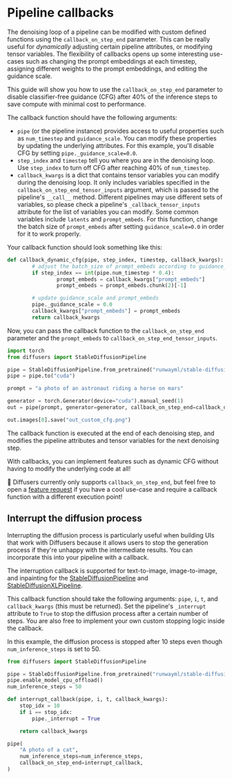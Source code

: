 <!--Copyright 2023 The HuggingFace Team. All rights reserved.

Licensed under the Apache License, Version 2.0 (the "License"); you may not use this file except in compliance with
the License. You may obtain a copy of the License at

http://www.apache.org/licenses/LICENSE-2.0

Unless required by applicable law or agreed to in writing, software distributed under the License is distributed on
an "AS IS" BASIS, WITHOUT WARRANTIES OR CONDITIONS OF ANY KIND, either express or implied. See the License for the
specific language governing permissions and limitations under the License.
-->

# Pipeline callbacks

The denoising loop of a pipeline can be modified with custom defined functions using the `callback_on_step_end` parameter. This can be really useful for *dynamically* adjusting certain pipeline attributes, or modifying tensor variables. The flexibility of callbacks opens up some interesting use-cases such as changing the prompt embeddings at each timestep, assigning different weights to the prompt embeddings, and editing the guidance scale.

This guide will show you how to use the `callback_on_step_end` parameter to disable classifier-free guidance (CFG) after 40% of the inference steps to save compute with minimal cost to performance.

The callback function should have the following arguments:

* `pipe` (or the pipeline instance) provides access to useful properties such as `num_timestep` and `guidance_scale`. You can modify these properties by updating the underlying attributes. For this example, you'll disable CFG by setting `pipe._guidance_scale=0.0`.
* `step_index` and `timestep` tell you where you are in the denoising loop. Use `step_index` to turn off CFG after reaching 40% of `num_timestep`.
* `callback_kwargs` is a dict that contains tensor variables you can modify during the denoising loop. It only includes variables specified in the `callback_on_step_end_tensor_inputs` argument, which is passed to the pipeline's `__call__` method. Different pipelines may use different sets of variables, so please check a pipeline's `_callback_tensor_inputs` attribute for the list of variables you can modify. Some common variables include `latents` and `prompt_embeds`. For this function, change the batch size of `prompt_embeds` after setting `guidance_scale=0.0` in order for it to work properly.

Your callback function should look something like this:

```python
def callback_dynamic_cfg(pipe, step_index, timestep, callback_kwargs):
        # adjust the batch_size of prompt_embeds according to guidance_scale
        if step_index == int(pipe.num_timestep * 0.4):
                prompt_embeds = callback_kwargs["prompt_embeds"]
                prompt_embeds = prompt_embeds.chunk(2)[-1]

        # update guidance_scale and prompt_embeds
        pipe._guidance_scale = 0.0
        callback_kwargs["prompt_embeds"] = prompt_embeds
        return callback_kwargs
```

Now, you can pass the callback function to the `callback_on_step_end` parameter and the `prompt_embeds` to `callback_on_step_end_tensor_inputs`.

```py
import torch
from diffusers import StableDiffusionPipeline

pipe = StableDiffusionPipeline.from_pretrained("runwayml/stable-diffusion-v1-5", torch_dtype=torch.float16)
pipe = pipe.to("cuda")

prompt = "a photo of an astronaut riding a horse on mars"

generator = torch.Generator(device="cuda").manual_seed(1)
out = pipe(prompt, generator=generator, callback_on_step_end=callback_dynamic_cfg, callback_on_step_end_tensor_inputs=['prompt_embeds'])

out.images[0].save("out_custom_cfg.png")
```

The callback function is executed at the end of each denoising step, and modifies the pipeline attributes and tensor variables for the next denoising step.

With callbacks, you can implement features such as dynamic CFG without having to modify the underlying code at all!

<Tip>

🤗 Diffusers currently only supports `callback_on_step_end`, but feel free to open a [feature request](https://github.com/huggingface/diffusers/issues/new/choose) if you have a cool use-case and require a callback function with a different execution point!

</Tip>

## Interrupt the diffusion process

Interrupting the diffusion process is particularly useful when building UIs that work with Diffusers because it allows users to stop the generation process if they're unhappy with the intermediate results. You can incorporate this into your pipeline with a callback.

<Tip>

The interruption callback is supported for text-to-image, image-to-image, and inpainting for the [StableDiffusionPipeline](../api/pipelines/stable_diffusion/overview) and [StableDiffusionXLPipeline](../api/pipelines/stable_diffusion/stable_diffusion_xl).

</Tip>

This callback function should take the following arguments: `pipe`, `i`, `t`, and `callback_kwargs` (this must be returned). Set the pipeline's `_interrupt` attribute to `True` to stop the diffusion process after a certain number of steps. You are also free to implement your own custom stopping logic inside the callback.

In this example, the diffusion process is stopped after 10 steps even though `num_inference_steps` is set to 50.

```python
from diffusers import StableDiffusionPipeline

pipe = StableDiffusionPipeline.from_pretrained("runwayml/stable-diffusion-v1-5")
pipe.enable_model_cpu_offload()
num_inference_steps = 50

def interrupt_callback(pipe, i, t, callback_kwargs):
    stop_idx = 10
    if i == stop_idx:
        pipe._interrupt = True

    return callback_kwargs

pipe(
    "A photo of a cat",
    num_inference_steps=num_inference_steps,
    callback_on_step_end=interrupt_callback,
)
```
